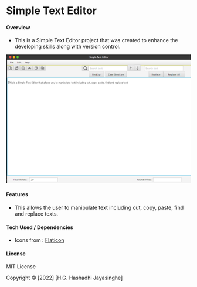 # Simple Text Editor
#### Overview

- This is a Simple Text Editor project that was created to enhance the developing skills along with version control.


![img](src/assets/textEditor.png)


#### Features
- This allows the user to manipulate text including cut, copy, paste, find and replace texts.

#### Tech Used / Dependencies


- Icons from : [Flaticon](https://www.flaticon.com/)

#### License

MIT License

Copyright © [2022] [H.G. Hashadhi Jayasinghe]

